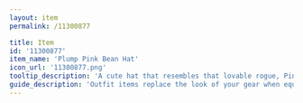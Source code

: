 ```yaml
---
layout: item
permalink: /11300877

title: Item
id: '11300877'
item_name: 'Plump Pink Bean Hat'
icon_url: '11300877.png'
tooltip_description: 'A cute hat that resembles that lovable rogue, Pink Bean.'
guide_description: 'Outfit items replace the look of your gear when equipped.'
---
```

